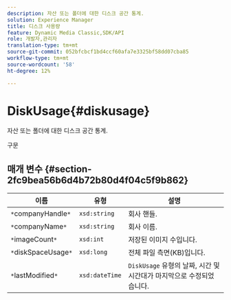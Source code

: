```yaml
---
description: 자산 또는 폴더에 대한 디스크 공간 통계.
solution: Experience Manager
title: 디스크 사용량
feature: Dynamic Media Classic,SDK/API
role: 개발자,관리자
translation-type: tm+mt
source-git-commit: 052bfcbcf1bd4ccf60afa7e3325bf58dd07cba85
workflow-type: tm+mt
source-wordcount: '58'
ht-degree: 12%

---
```



# DiskUsage{#diskusage}

자산 또는 폴더에 대한 디스크 공간 통계.

구문

## 매개 변수 {#section-2fc9bea56b6d4b72b80d4f04c5f9b862}

| 이름 | 유형 | 설명 |
|---|---|---|
| `*`companyHandle`*` | `xsd:string` | 회사 핸들. |
| `*`companyName`*` | `xsd:string` | 회사 이름. |
| `*`imageCount`*` | `xsd:int` | 저장된 이미지 수입니다. |
| `*`diskSpaceUsage`*` | `xsd:long` | 전체 파일 측면(KB)입니다. |
| `*`lastModified`*` | `xsd:dateTime` | `DiskUsage` 유형의 날짜, 시간 및 시간대가 마지막으로 수정되었습니다. |


